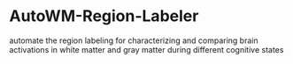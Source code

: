 # AutoWM-Region-Labeler
automate the region labeling for characterizing and comparing brain activations in white matter and gray matter during different cognitive states
